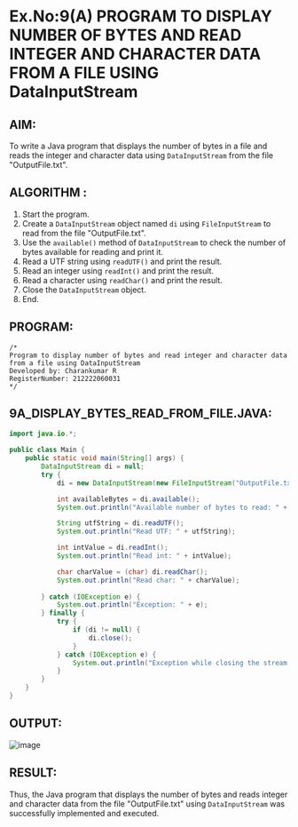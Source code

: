 # Ex.No:9(A) PROGRAM TO DISPLAY NUMBER OF BYTES AND READ INTEGER AND CHARACTER DATA FROM A FILE USING DataInputStream

## AIM:
To write a Java program that displays the number of bytes in a file and reads the integer and character data using `DataInputStream` from the file "OutputFile.txt".

## ALGORITHM :
1. Start the program.
2. Create a `DataInputStream` object named `di` using `FileInputStream` to read from the file "OutputFile.txt".
3. Use the `available()` method of `DataInputStream` to check the number of bytes available for reading and print it.
4. Read a UTF string using `readUTF()` and print the result.
5. Read an integer using `readInt()` and print the result.
6. Read a character using `readChar()` and print the result.
7. Close the `DataInputStream` object.
8. End.

## PROGRAM:
```
/*
Program to display number of bytes and read integer and character data from a file using DataInputStream
Developed by: Charankumar R
RegisterNumber: 212222060031
*/
```

## 9A_DISPLAY_BYTES_READ_FROM_FILE.JAVA:
```java
import java.io.*;

public class Main {
    public static void main(String[] args) {
        DataInputStream di = null;
        try {
            di = new DataInputStream(new FileInputStream("OutputFile.txt"));

            int availableBytes = di.available();
            System.out.println("Available number of bytes to read: " + availableBytes);

            String utfString = di.readUTF();
            System.out.println("Read UTF: " + utfString);

            int intValue = di.readInt();
            System.out.println("Read int: " + intValue);

            char charValue = (char) di.readChar();
            System.out.println("Read char: " + charValue);
            
        } catch (IOException e) {
            System.out.println("Exception: " + e);
        } finally {
            try {
                if (di != null) {
                    di.close();
                }
            } catch (IOException e) {
                System.out.println("Exception while closing the stream: " + e);
            }
        }
    }
}
```

## OUTPUT:
![image](https://github.com/user-attachments/assets/dc22903b-1f5e-4ab5-b99d-00c5ffce7b12)


## RESULT:
Thus, the Java program that displays the number of bytes and reads integer and character data from the file "OutputFile.txt" using `DataInputStream` was successfully implemented and executed.
